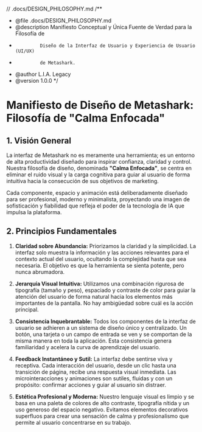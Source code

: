// .docs/DESIGN_PHILOSOPHY.md
/**
 * @file .docs/DESIGN_PHILOSOPHY.md
 * @description Manifiesto Conceptual y Única Fuente de Verdad para la Filosofía de
 *              Diseño de la Interfaz de Usuario y Experiencia de Usuario (UI/UX)
 *              de Metashark.
 * @author L.I.A. Legacy
 * @version 1.0.0
 */

# Manifiesto de Diseño de Metashark: Filosofía de "Calma Enfocada"

## 1. Visión General

La interfaz de Metashark no es meramente una herramienta; es un entorno de alta productividad diseñado para inspirar confianza, claridad y control. Nuestra filosofía de diseño, denominada **"Calma Enfocada"**, se centra en eliminar el ruido visual y la carga cognitiva para guiar al usuario de forma intuitiva hacia la consecución de sus objetivos de marketing.

Cada componente, espacio y animación está deliberadamente diseñado para ser profesional, moderno y minimalista, proyectando una imagen de sofisticación y fiabilidad que refleja el poder de la tecnología de IA que impulsa la plataforma.

## 2. Principios Fundamentales

1.  **Claridad sobre Abundancia:** Priorizamos la claridad y la simplicidad. La interfaz solo muestra la información y las acciones relevantes para el contexto actual del usuario, ocultando la complejidad hasta que sea necesaria. El objetivo es que la herramienta se sienta potente, pero nunca abrumadora.

2.  **Jerarquía Visual Intuitiva:** Utilizamos una combinación rigurosa de tipografía (tamaño y peso), espaciado y contraste de color para guiar la atención del usuario de forma natural hacia los elementos más importantes de la pantalla. No hay ambigüedad sobre cuál es la acción principal.

3.  **Consistencia Inquebrantable:** Todos los componentes de la interfaz de usuario se adhieren a un sistema de diseño único y centralizado. Un botón, una tarjeta o un campo de entrada se ven y se comportan de la misma manera en toda la aplicación. Esta consistencia genera familiaridad y acelera la curva de aprendizaje del usuario.

4.  **Feedback Instantáneo y Sutil:** La interfaz debe sentirse viva y receptiva. Cada interacción del usuario, desde un clic hasta una transición de página, recibe una respuesta visual inmediata. Las microinteracciones y animaciones son sutiles, fluidas y con un propósito: confirmar acciones y guiar al usuario sin distraer.

5.  **Estética Profesional y Moderna:** Nuestro lenguaje visual es limpio y se basa en una paleta de colores de alto contraste, tipografía nítida y un uso generoso del espacio negativo. Evitamos elementos decorativos superfluos para crear una sensación de calma y profesionalismo que permite al usuario concentrarse en su trabajo.
